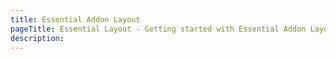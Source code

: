 ```yaml
---
title: Essential Addon Layout
pageTitle: Essential Layout - Getting started with Essential Addon Layout for YOOtheme Pro
description:
---
```

